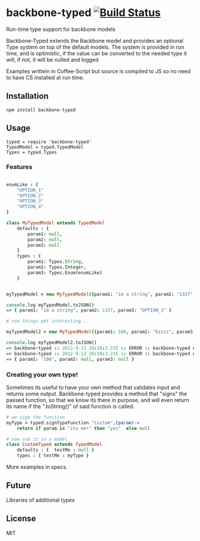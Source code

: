 backbone-typed [![Build Status](https://travis-ci.org/romansky/backbone-typed.png)](https://travis-ci.org/romansky/backbone-typed)
==============

Run-time type support for backbone models

Backbone-Typed extends the Backbone model and provides an optional Type system on top of the default models.
The system is provided in run time, and is optimistic, if the value can be converted to the needed type it will, if not, it will be nulled and logged

Examples writtein in Coffee-Script but source is compiled to JS so no need to have CS installed at run time.

## Installation

	npm install backbone-typed

## Usage

	typed = require 'backbone-typed'
	TypedModel = typed.TypedModel
	Types = typed.Types

### Features

```coffeescript

enumLike : {
	"OPTION_1"
	"OPTION_2"
	"OPTION_3"
	"OPTION_4"
}

class MyTypedModel extends TypedModel
	defaults : { 
		param1: null, 
		param2: null, 
		param3: null 
	}
	types : {
		param1: Types.String, 
		param2: Types.Integer, 
		param3: Types.Enum(enumLike)
	}


myTypedModel = new MyTypedModel({param1: "im a string", param2: "1337", param3: enumLike.OPTION_1})

console.log myTypedModel.toJSON()
=> { param1: "im a string", param2: 1337, param3: "OPTION_1" }

# now things get interesting...

myTypedModel2 = new MyTypedModel({param1: 100, param2: "bzzzz", param3: "NOT A REAL OPTION"})

console.log myTypedModel2.toJSON()
=> backbone-typed :: 2012-9-13 20:10:3.235 :: ERROR :: backbone-typed nulled value of:"param2" value:"bzzzz" type:"Integer"
=> backbone-typed :: 2012-9-13 20:10:3.235 :: ERROR :: backbone-typed nulled value of:"param3" value:"NOT A REAL OPTION" type:"Enum"
=> { param1: "100", param2: null, param3: null }

```

### Creating your own type!

Sometimes its useful to have your own method that validates input and returns some output.
Backbone-typed provides a method that "signs" the passed function, so that we know its there in purpose, and will even return its name if the ".toString()" of said function is called.

```coffeescript
# we sign the function
myType = typed.signTypeFunction "Custom",(param)->
	return if param is "its me!" then "yes"  else null

# now use it in a model
class CustomTyped extends TypedModel
	defaults : {  testMe : null }
	types : { testMe : myType }

```


More examples in specs.

## Future

Libraries of additional types


## License

MIT